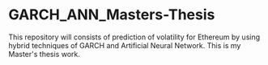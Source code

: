 # GARCH_ANN_Masters-Thesis
This repository will consists of prediction of volatility for Ethereum by using hybrid techniques of GARCH and Artificial Neural Network. This is my Master's thesis work.

